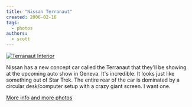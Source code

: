 ```yaml
---
title: "Nissan Terranaut"
created: 2006-02-16
tags:
  - photos
authors:
  - scott
---
```


[![Terranaut Interior](/images/terranaut_int.jpg)](http://www.spaceninja.local/gallery/blog-photos/terranaut_int.jpg)

Nissan has a new concept car called the Terranaut that they'll be showing at the upcoming auto show in Geneva. It's incredible. It looks just like something out of Star Trek. The entire rear of the car is dominated by a circular desk/computer setup with a crazy giant screen. I want one.

[More info and more photos](http://www.autoblog.com/2006/02/15/pics-of-nissan-terranaut-reveal-vehicle-perfect-for-picard-and-h/)
